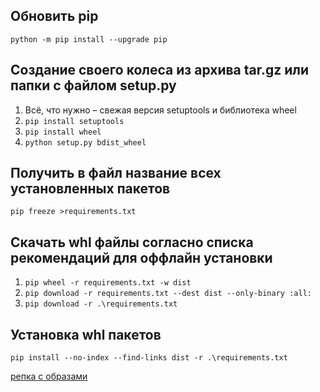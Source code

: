 ## Обновить pip

`python -m pip install --upgrade pip`

## Создание своего колеса из архива tar.gz или папки с файлом setup.py

1. Всё, что нужно – свежая версия setuptools и библиотека wheel
2. `pip install setuptools`
3. `pip install wheel`
2. `python setup.py bdist_wheel`

## Получить в файл название всех установленных пакетов

`pip freeze >requirements.txt`

## Скачать whl файлы согласно списка рекомендаций для оффлайн установки

1. `pip wheel -r requirements.txt -w dist`
2. `pip download -r requirements.txt --dest dist --only-binary :all:`
3. `pip download -r .\requirements.txt`

## Установка whl пакетов

`pip install --no-index --find-links dist -r .\requirements.txt`

[репка с образами](https://disk.yandex.ru/d/mwNyjrgPqyo8oA)


